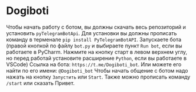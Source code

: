 # Dogiboti
Чтобы начать работу с ботом, вы должны скачать весь репозиторий и установить `pyTelegramBotApi`. Для установки вы должны прописать команду в терменале `pip install PyTelegramBotAPI`.
Запускаете бота (правой кнопкой по файлу `bot.py` и выбираете пункт `Run bot`, если вы работаете в PyCharm. Нажмите на кнопку старт в левом верхнем углу, но перед работай установите расширение `Python`, если вы работаете в VSCode)
Ссылка на бота: `https://t.me/Dogiboti_bot`. Или можете его найти по его имени: `@Dogiboti_bot`
Чтобы начать общение с ботом надо нажать на кнопку `Запустить` или `Start`. Также можно прописать команду `/start` или сказать Привет.
